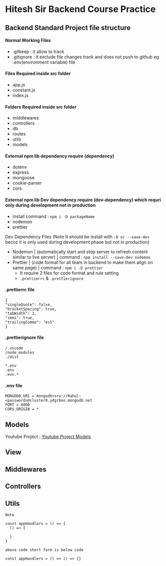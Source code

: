# Hitesh Sir Backend Course Practice

## Backend Standard Project file structure

#### Normal Working Files

- .gitkeep : it allow to track
- .gitignore : it exclude file changes track and does not push to github eg .env(environment variable) file

#### Files Required inside src folder

- app.js
- constant.js
- index.js

#### Folders Required inside src folder

- middlewares
- controllers
- db
- routes
- utils
- models

#### External npm lib dependency require (dependency)

- dotenv
- express
- mongoose
- cookie-parser
- cors

#### External npm lib Dev dependency require (dev-dependency) which requri only during development not in production

- install command : `npm i -D packageName`
- nodemon
- prettier

Dev Dependency Files (Note It should be install with `-D or --save-dev` becoz it is only used during development phase but not in production)

- Nodemon | (automatically start and stop server to refresh content similar to live server) | command : `npm install --save-dev nodemon `
- Prettier | (code format for all team in backend to make them align on same page) | command : `npm i -D prettier`
  - It require 2 files for code format and rule setting
  - `.prettierrc` & `.prettierignore`

#### .prettierrc file

```
{
"singleQuote": false,
"bracketSpacing": true,
"tabWidth": 2,
"semi": true,
"trailingComma": "es5"
}
```

#### .prettierignore file

```
/.vscode
/node_modules
./dist

*.env
.env
.evn.*
```

#### .env file

```
MONGODB_URI = mongodb+srv://Rahul:<password>@cluster0.ydgrboo.mongodb.net
PORT = 8000
CORS_ORIGIN = *

```

## Models

Youtube Project : [Youtube Project Models](https://app.eraser.io/workspace/YtPqZ1VogxGy1jzIDkzj)

## View

## Middlewares

## Controllers

## Utils

```
Note

const appHandlers = () => {
  () => {

  }
}

above code short form is below code

const appHandlers = () => () => {}

```
